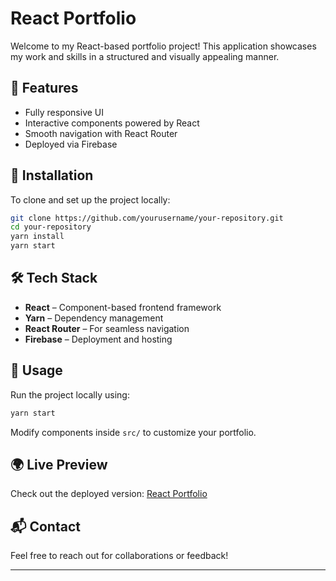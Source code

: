 # React Portfolio

Welcome to my React-based portfolio project! This application showcases my work and skills in a structured and visually appealing manner.

## 🚀 Features

- Fully responsive UI
- Interactive components powered by React
- Smooth navigation with React Router
- Deployed via Firebase

## 📂 Installation

To clone and set up the project locally:

```bash
git clone https://github.com/yourusername/your-repository.git
cd your-repository
yarn install
yarn start
```

## 🛠 Tech Stack

- **React** – Component-based frontend framework
- **Yarn** – Dependency management
- **React Router** – For seamless navigation
- **Firebase** – Deployment and hosting

## 📖 Usage

Run the project locally using:

```bash
yarn start
```

Modify components inside `src/` to customize your portfolio.

## 🌍 Live Preview

Check out the deployed version: [React Portfolio](https://portfolio-f7afe.web.app)

## 📬 Contact

Feel free to reach out for collaborations or feedback!

---
